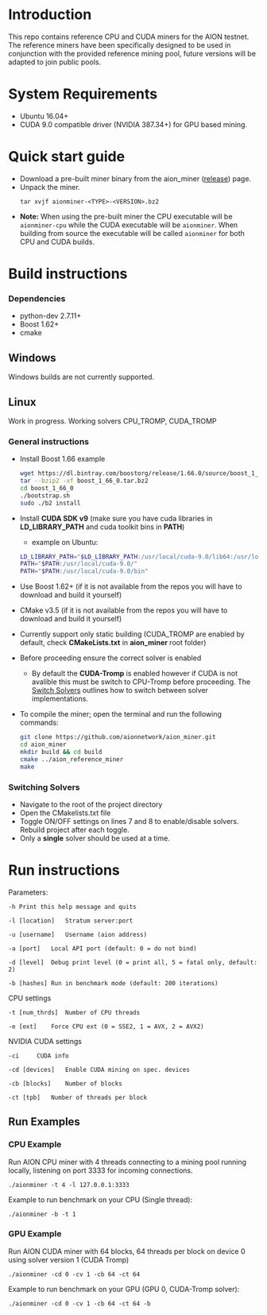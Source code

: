 # Introduction

This repo contains reference CPU and CUDA miners for the AION testnet. The reference miners have been specifically designed to be used in conjunction with the provided reference mining pool, future versions will be adapted to join public pools. 

# System Requirements
  - Ubuntu 16.04+
  - CUDA 9.0 compatible driver (NVIDIA 387.34+) for GPU based mining. 

# Quick start guide

  - Download a pre-built miner binary from the aion_miner ([release](https://github.com/aionnetwork/aion_miner/releases)) page.
  - Unpack the miner.
    ```
    tar xvjf aionminer-<TYPE>-<VERSION>.bz2
    ```
  - **Note:** When using the pre-built miner the CPU executable will be `aionminer-cpu` while the CUDA executable will be `aionminer`. When building from source the executable will be called `aionminer` for both CPU and CUDA builds. 

# Build instructions

### Dependencies
  - python-dev 2.7.11+
  - Boost 1.62+
  - cmake

## Windows

Windows builds are not currently supported.

## Linux
Work in progress.
Working solvers CPU_TROMP, CUDA_TROMP

### General instructions
  - Install Boost 1.66 example
    ```bash
    wget https://dl.bintray.com/boostorg/release/1.66.0/source/boost_1_66_0.tar.bz2
    tar --bzip2 -xf boost_1_66_0.tar.bz2
    cd boost_1_66_0
    ./bootstrap.sh
    sudo ./b2 install
    ```
  - Install **CUDA SDK v9** (make sure you have cuda libraries in **LD_LIBRARY_PATH** and cuda toolkit bins in **PATH**)
    - example on Ubuntu:
    ```bash
    LD_LIBRARY_PATH="$LD_LIBRARY_PATH:/usr/local/cuda-9.0/lib64:/usr/local/cuda-9.0/lib64/stubs"
    PATH="$PATH:/usr/local/cuda-9.0/"
    PATH="$PATH:/usr/local/cuda-9.0/bin"
    ```

  - Use Boost 1.62+ (if it is not available from the repos you will have to download and build it yourself)
  - CMake v3.5 (if it is not available from the repos you will have to download and build it yourself)
  - Currently support only static building (CUDA_TROMP are enabled by default, check **CMakeLists.txt** in **aion_miner** root folder)

  - Before proceeding ensure the correct solver is enabled
    - By default the **CUDA-Tromp** is enabled however if CUDA is not avalible this must be switch to CPU-Tromp before proceeding. The [Switch Solvers](#switching-solvers) outlines how to switch between solver implementations. 

  - To compile the miner; open the terminal and run the following commands:
    ```bash
    git clone https://github.com/aionnetwork/aion_miner.git
    cd aion_miner
    mkdir build && cd build
    cmake ../aion_reference_miner
    make
    ```
### Switching Solvers

- Navigate to the root of the project directory
- Open the CMakelists.txt file
- Toggle ON/OFF settings on lines 7 and 8 to enable/disable solvers. Rebuild project after each toggle.
- Only a **single** solver should be used at a time.

# Run instructions

Parameters: 

	-h Print this help message and quits

	-l [location]	Stratum server:port

	-u [username]	Username (aion address)

	-a [port]	Local API port (default: 0 = do not bind)

	-d [level]	Debug print level (0 = print all, 5 = fatal only, default: 2)
  
	-b [hashes]	Run in benchmark mode (default: 200 iterations)

CPU settings

	-t [num_thrds]	Number of CPU threads

	-e [ext]	Force CPU ext (0 = SSE2, 1 = AVX, 2 = AVX2)

NVIDIA CUDA settings

	-ci		CUDA info

	-cd [devices]	Enable CUDA mining on spec. devices

	-cb [blocks]	Number of blocks

	-ct [tpb]	Number of threads per block

## Run Examples

### CPU Example

Run AION CPU miner with 4 threads connecting to a mining pool running locally, listening on port 3333 for incoming connections.

```./aionminer -t 4 -l 127.0.0.1:3333```

Example to run benchmark on your CPU (Single thread):

```./aionminer -b -t 1```

### GPU Example

Run AION CUDA miner with 64 blocks, 64 threads per block on device 0 using solver version 1 (CUDA Tromp)

```./aionminer -cd 0 -cv 1 -cb 64 -ct 64```

Example to run benchmark on your GPU (GPU 0, CUDA-Tromp solver):

```./aionminer -cd 0 -cv 1 -cb 64 -ct 64 -b```



        

